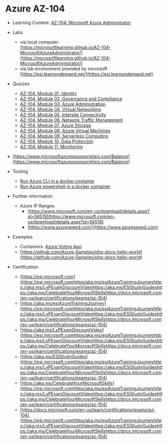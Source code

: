 # Azure AZ-104

* Learning Content: [AZ-104: Microsoft Azure Administrator ](https://aka.ms/MOC\_AZ-104T00?wt.mc\_id=esi\_m2l\_content\_wwl)
* Labs
  * via local computer:\
    [https://microsoftlearning.github.io/AZ-104-MicrosoftAzureAdministrator/](https://microsoftlearning.github.io/AZ-104-MicrosoftAzureAdministrator/)
  * via lab environment provided by microsoft\
    [https://esi.learnondemand.net/](https://esi.learnondemand.net)
* Quizzes
  * [AZ-104, Module 01, Identity](https://forms.office.com/r/8kQHTD0y16)
  * [AZ-104, Module 02, Governance and Compliance](https://forms.office.com/pages/responsepage.aspx?id=CBY2UCOqTUmiMy\_RTWoD9GxBUjOL5r9GkBfxtOnniKFUN1RNNlVMM0lIN1hXU1U2QjBKMklTRUdZNi4u)
  * [AZ-104, Module 03, Azure Administration](https://forms.office.com/r/x3ZWEECfyB)
  * [AZ-104, Module 04, Virtual Networking](https://forms.office.com/r/Q5NUiXwwYR)
  * [AZ-104, Module 05, Intersite Connectivity](https://forms.office.com/r/f7xi4YnUL6)
  * [AZ-104, Module 06, Network Traffic Management](https://forms.office.com/r/w4uww6SuAQ)
  * [AZ-104, Module 07, Azure Storage ](https://forms.office.com/r/QewTKi9Af7)
  * [AZ-104, Module 08, Azure Virtual Machines](https://forms.office.com/r/kLEYYHqTsy)
  * [AZ-104, Module 09, Serverless Computing](https://forms.office.com/r/eTrRERgCUh)
  * [AZ-104, Module 10, Data Protection](https://forms.office.com/r/gBEwE27b6E)
  *   [AZ-104, Module 11, Monitoring](https://forms.office.com/r/JHgdCiw11U)


* [https://www.microsoftazuresponsorships.com/Balance](https://www.microsoftazuresponsorships.com/Balance)
* Tooling
  * [Run Azure CLI in a docker container](https://docs.microsoft.com/en-us/cli/azure/run-azure-cli-docker)
  * [Run Azure powershell in a docker container](https://docs.microsoft.com/de-de/powershell/azure/azureps-in-docker)
* Further information
  * Azure IP Ranges:&#x20;
    * [https://www.microsoft.com/en-us/download/details.aspx?id=56519](https://www.microsoft.com/en-us/download/details.aspx?id=56519)
    * [https://www.azurespeed.com/](https://www.azurespeed.com)
* Examples
  * Containers: [Azure Voting App](http://20.123.231.233)
  * [https://github.com/Azure-Samples/php-docs-hello-world](https://github.com/Azure-Samples/php-docs-hello-world)
* Certification
  * [https://esi.microsoft.com](https://esi.microsoft.comhttps/aka.ms/esiAzureTrainingJourneyhttps://aka.ms/LxPExamDiscountVideohttps://aka.ms/ESIStudyGuideshttps://aka.ms/CelebrateYourMicrosoftSkillshttps://docs.microsoft.com/en-us/learn/certifications/exams/az-104)
  * [https://aka.ms/esiAzureTrainingJourney](https://esi.microsoft.comhttps/aka.ms/esiAzureTrainingJourneyhttps://aka.ms/LxPExamDiscountVideohttps://aka.ms/ESIStudyGuideshttps://aka.ms/CelebrateYourMicrosoftSkillshttps://docs.microsoft.com/en-us/learn/certifications/exams/az-104)
  * [https://aka.ms/LxPExamDiscountVideo](https://esi.microsoft.comhttps/aka.ms/esiAzureTrainingJourneyhttps://aka.ms/LxPExamDiscountVideohttps://aka.ms/ESIStudyGuideshttps://aka.ms/CelebrateYourMicrosoftSkillshttps://docs.microsoft.com/en-us/learn/certifications/exams/az-104)
  * [https://aka.ms/ESIStudyGuides](https://esi.microsoft.comhttps/aka.ms/esiAzureTrainingJourneyhttps://aka.ms/LxPExamDiscountVideohttps://aka.ms/ESIStudyGuideshttps://aka.ms/CelebrateYourMicrosoftSkillshttps://docs.microsoft.com/en-us/learn/certifications/exams/az-104)
  * [https://aka.ms/CelebrateYourMicrosoftSkills](https://esi.microsoft.comhttps/aka.ms/esiAzureTrainingJourneyhttps://aka.ms/LxPExamDiscountVideohttps://aka.ms/ESIStudyGuideshttps://aka.ms/CelebrateYourMicrosoftSkillshttps://docs.microsoft.com/en-us/learn/certifications/exams/az-104)
  * [https://docs.microsoft.com/en-us/learn/certifications/exams/az-104](https://esi.microsoft.comhttps/aka.ms/esiAzureTrainingJourneyhttps://aka.ms/LxPExamDiscountVideohttps://aka.ms/ESIStudyGuideshttps://aka.ms/CelebrateYourMicrosoftSkillshttps://docs.microsoft.com/en-us/learn/certifications/exams/az-104)



